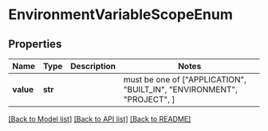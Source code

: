 # EnvironmentVariableScopeEnum


## Properties
Name | Type | Description | Notes
------------ | ------------- | ------------- | -------------
**value** | **str** |  |  must be one of ["APPLICATION", "BUILT_IN", "ENVIRONMENT", "PROJECT", ]

[[Back to Model list]](../README.md#documentation-for-models) [[Back to API list]](../README.md#documentation-for-api-endpoints) [[Back to README]](../README.md)


